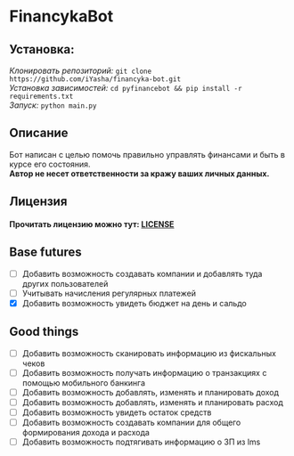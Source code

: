 # FinancykaBot  
## Установка:  
*Клонировать репозиторий:* `git clone https://github.com/iYasha/financyka-bot.git`  
*Установка зависимостей:*   `cd pyfinancebot && pip install -r requirements.txt`  
*Запуск:*  `python main.py`  
## Описание  
Бот написан с целью помочь правильно управлять финансами и быть в курсе его состояния.  
**Автор не несет ответственности за кражу ваших личных данных.**
## Лицензия  
#### Прочитать лицензию можно тут: [LICENSE](https://github.com/iYasha/financyka-bot/blob/master/LICENSE)
## Base futures
 - [ ] Добавить возможность создавать компании и добавлять туда других пользователей
 - [ ] Учитывать начисления регулярных платежей
 - [x] Добавить возможность увидеть бюджет на день и сальдо
## Good things
 - [ ] Добавить возможность сканировать информацию из фискальных чеков
 - [ ] Добавить возможность получать информацию о транзакциях с помощью мобильного банкинга
 - [ ] Добавить возможность добавлять, изменять и планировать доход
 - [ ] Добавить возможность добавлять, изменять и планировать расход
 - [ ] Добавить возможность увидеть остаток средств
 - [ ] Добавить возможность создавать компании для общего формирования дохода и расхода
 - [ ] Добавить возможность подтягивать информацию о ЗП из lms